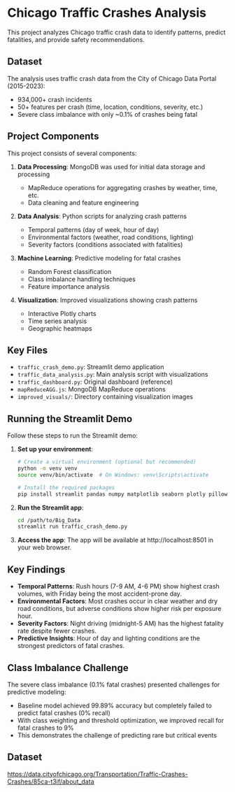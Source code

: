 # Chicago Traffic Crashes Analysis

This project analyzes Chicago traffic crash data to identify patterns, predict fatalities, and provide safety recommendations.

## Dataset

The analysis uses traffic crash data from the City of Chicago Data Portal (2015-2023):
- 934,000+ crash incidents
- 50+ features per crash (time, location, conditions, severity, etc.)
- Severe class imbalance with only ~0.1% of crashes being fatal

## Project Components

This project consists of several components:

1. **Data Processing**: MongoDB was used for initial data storage and processing
   - MapReduce operations for aggregating crashes by weather, time, etc.
   - Data cleaning and feature engineering

2. **Data Analysis**: Python scripts for analyzing crash patterns
   - Temporal patterns (day of week, hour of day)
   - Environmental factors (weather, road conditions, lighting)
   - Severity factors (conditions associated with fatalities)

3. **Machine Learning**: Predictive modeling for fatal crashes
   - Random Forest classification
   - Class imbalance handling techniques
   - Feature importance analysis

4. **Visualization**: Improved visualizations showing crash patterns
   - Interactive Plotly charts
   - Time series analysis
   - Geographic heatmaps

## Key Files

- `traffic_crash_demo.py`: Streamlit demo application
- `traffic_data_analysis.py`: Main analysis script with visualizations
- `traffic_dashboard.py`: Original dashboard (reference)
- `mapReduceAGG.js`: MongoDB MapReduce operations
- `improved_visuals/`: Directory containing visualization images

## Running the Streamlit Demo

Follow these steps to run the Streamlit demo:

1. **Set up your environment**:
   ```bash
   # Create a virtual environment (optional but recommended)
   python -m venv venv
   source venv/bin/activate  # On Windows: venv\Scripts\activate
   
   # Install the required packages
   pip install streamlit pandas numpy matplotlib seaborn plotly pillow
   ```

2. **Run the Streamlit app**:
   ```bash
   cd /path/to/Big_Data
   streamlit run traffic_crash_demo.py
   ```

3. **Access the app**:
   The app will be available at http://localhost:8501 in your web browser.

## Key Findings

- **Temporal Patterns**: Rush hours (7-9 AM, 4-6 PM) show highest crash volumes, with Friday being the most accident-prone day.
- **Environmental Factors**: Most crashes occur in clear weather and dry road conditions, but adverse conditions show higher risk per exposure hour.
- **Severity Factors**: Night driving (midnight-5 AM) has the highest fatality rate despite fewer crashes.
- **Predictive Insights**: Hour of day and lighting conditions are the strongest predictors of fatal crashes.

## Class Imbalance Challenge

The severe class imbalance (0.1% fatal crashes) presented challenges for predictive modeling:
- Baseline model achieved 99.89% accuracy but completely failed to predict fatal crashes (0% recall)
- With class weighting and threshold optimization, we improved recall for fatal crashes to 9%
- This demonstrates the challenge of predicting rare but critical events

## Dataset
https://data.cityofchicago.org/Transportation/Traffic-Crashes-Crashes/85ca-t3if/about_data
